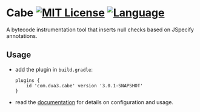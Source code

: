 Cabe [![MIT License](https://img.shields.io/badge/license-MIT-blue)](LICENSE) [![Language](https://img.shields.io/badge/language-Java-blue.svg?style=flat-square)](https://github.com/topics/java)
====

A bytecode instrumentation tool that inserts null checks based on JSpecify annotations. 

Usage
-----

- add the plugin in `build.gradle`:
   ```
   plugins {
       id 'com.dua3.cabe' version '3.0.1-SNAPSHOT'
   }
   ```

- read the [documentation](https://xzel23.github.io/cabe/cabe.html) for details on configuration and usage.
